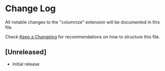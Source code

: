 # Change Log

All notable changes to the "columnize" extension will be documented in this file.

Check [Keep a Changelog](http://keepachangelog.com/) for recommendations on how to structure this file.

## [Unreleased]

- Initial release